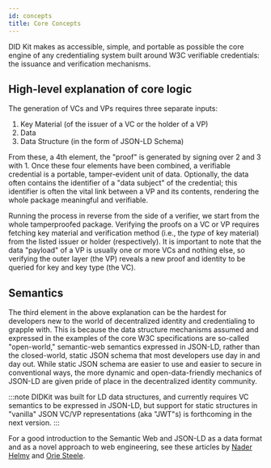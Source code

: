 ```yaml
---
id: concepts
title: Core Concepts
---
```


DID Kit makes as accessible, simple, and portable as possible 
the core engine of any credentialing system built around W3C
 verifiable credentials: the issuance and verification mechanisms. 

## High-level explanation of core logic

The generation of VCs and VPs requires three separate inputs:
1. Key Material (of the issuer of a VC or the holder of a VP)
2. Data
3. Data Structure (in the form of JSON-LD Schema)

From these, a 4th element, the "proof" is generated by signing
 over 2 and 3 with 1.  Once these four elements have been 
 combined, a verifiable credential is a portable, tamper-evident 
 unit of data. Optionally, the data often contains the identifier
  of a "data subject" of the credential; this identifier is often
   the vital link between a VP and its contents, rendering the 
   whole package meaningful and verifiable.

Running the process in reverse from the side of a verifier, we 
start from the whole tamperproofed package. Verifying the proofs
 on a VC or VP requires fetching key material and verification 
 method (i.e., the *type* of key material) from the listed issuer
  or holder (respectively). It is important to note that the data
   "payload" of a VP is usually one or more VCs and nothing else,
    so verifying the outer layer (the VP) reveals a new proof and
     identity to be queried for key and key type (the VC).

## Semantics 

The third element in the above explanation can be the hardest for
 developers new to the world of decentralized identity and 
 credentialing to grapple with. This is because the data structure
  mechanisms assumed and expressed in the examples of the core
   W3C specifications are so-called "open-world," semantic-web
    semantics expressed in JSON-LD, rather than the closed-world,
     static JSON schema that most developers use day in and day
      out. While static JSON schema are easier to use and easier
       to secure in conventional ways, the more dynamic and 
       open-data-friendly mechanics of JSON-LD are given pride of
        place in the decentralized identity community.  

:::note 
DIDKit was built for LD data structures, and currently requires 
VC semantics to be expressed in JSON-LD, but support for static 
structures in "vanilla" JSON VC/VP representations (aka "JWT"s)
 is forthcoming in the next version. 
:::

For a good introduction to the Semantic Web and JSON-LD as a 
data format and as a novel approach to web engineering, see 
these articles by [Nader Helmy](
    https://medium.com/mattr-global/learn-concepts-semantic-web-250784d6a49f)
     and [Orie Steele](https://medium.com/transmute-techtalk/on-json-ld-and-the-semantics-of-identity-42d051d3ce14).
